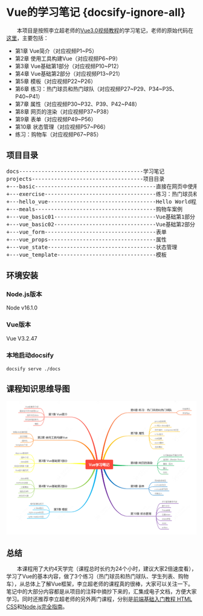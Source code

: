 # Vue的学习笔记 {docsify-ignore-all}

&emsp;&emsp;本项目是按照李立超老师的[Vue3.0视频教程](https://www.bilibili.com/video/BV1re4y1M7ko)的学习笔记，老师的原始代码在[这里](https://github.com/lilichao/vue-course)，主要包括：
- 第1章 Vue简介（对应视频P1\~P5）
- 第2章 使用工具构建Vue（对应视频P6\~P9）
- 第3章 Vue基础第1部分（对应视频P10\~P12）
- 第4章 Vue基础第2部分（对应视频P13\~P21）
- 第5章 模板（对应视频P22\~P26）
- 第6章 练习：热门球员和热门球队（对应视频P27\~P29、P34\~P35、P40\~P41）
- 第7章 属性（对应视频P30\~P32、P39、P42\~P48）
- 第8章 网页的渲染（对应视频P37\~P38）
- 第9章 表单（对应视频P49\~P56）
- 第10章 状态管理（对应视频P57\~P66）
- 练习：购物车（对应视频P67\~P85）

## 项目目录

<pre>
docs---------------------------------------学习笔记
projects-----------------------------------项目目录
+---basic--------------------------------------直接在网页中使用Vue
+---exercise-----------------------------------练习：热门球员和热门球队
+---hello_vue----------------------------------Hello World程序
+---meals--------------------------------------购物车案例
+---vue_basic01--------------------------------Vue基础第1部分
+---vue_basic02--------------------------------Vue基础第2部分
+---vue_form-----------------------------------表单
+---vue_props----------------------------------属性
+---vue_state----------------------------------状态管理
+---vue_template-------------------------------模板
</pre>

## 环境安装
### Node.js版本
Node v16.1.0

### Vue版本
Vue V3.2.47

### 本地启动docsify
```shell
docsify serve ./docs
```

## 课程知识思维导图

![Vue学习笔记](images/vue-learning-notes.png)

## 总结

&emsp;&emsp;本课程用了大约4天学完（课程总时长约为24个小时，建议大家2倍速度看），学习了Vue的基本内容，做了3个练习（热门球员和热门球队、学生列表、购物车），从总体上了解Vue框架，李立超老师的课程真的很棒，大家可以关注一下。笔记中的大部分内容都是从项目的注释中摘抄下来的，汇集成电子文档，方便大家学习。同时还推荐李立超老师的另外两门课程，分别是[前端基础入门教程 HTML CSS](https://www.bilibili.com/video/BV18T411S71R)和[Node.js完全指南](https://www.bilibili.com/video/BV1qN4y1A7jM)。

